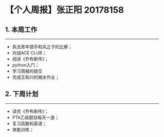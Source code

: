 # 【个人周报】张正阳 20178158
## **1. 本周工作**
---
* 执法青年猎手和风之子的比赛；
* 对战ACE CLUB；
* 阅读《乔布斯传》；
* python入门；
* 学习周报的提交
* 完成王和兴的贼水作业；


## **2. 下周计划**
---
* 读完《乔布斯传》；
* PTA乙级题目每天一道；
* 复习高数和英语；
* 体能训练；
